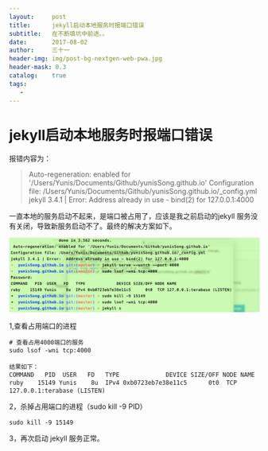 ```yaml
---
layout:     post
title:      jekyll启动本地服务时报端口错误
subtitle:   在不断填坑中前进。。
date:       2017-08-02
author:     三十一
header-img: img/post-bg-nextgen-web-pwa.jpg
header-mask: 0.3
catalog:    true
tags:
   - 
---
```


# jekyll启动本地服务时报端口错误

报错内容为：

> Auto-regeneration: enabled for '/Users/Yunis/Documents/Github/yunisSong.github.io'
Configuration file: /Users/Yunis/Documents/Github/yunisSong.github.io/_config.yml
jekyll 3.4.1 | Error:  Address already in use - bind(2) for 127.0.0.1:4000


一直本地的服务启动不起来，是端口被占用了，应该是我之前启动的jekyll 服务没有关闭，导致新服务启动不了。最终的解决方案如下。

![](/img/in-post/jekyll端口错误.png)

1,查看占用端口的进程

```
# 查看占用4000端口的服务
sudo lsof -wni tcp:4000

结果如下：
COMMAND   PID  USER   FD   TYPE             DEVICE SIZE/OFF NODE NAME
ruby    15149 Yunis    8u  IPv4 0xb0723eb7e38e11c5      0t0  TCP 127.0.0.1:terabase (LISTEN)

```

2，杀掉占用端口的进程（sudo kill -9 PID）

```
sudo kill -9 15149
```

3，再次启动 jekyll 服务正常。

